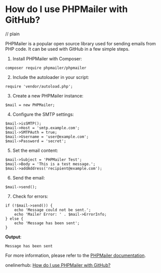 # How do I use PHPMailer with GitHub?
// plain

PHPMailer is a popular open source library used for sending emails from PHP code. It can be used with GitHub in a few simple steps.

1. Install PHPMailer with Composer:
```
composer require phpmailer/phpmailer
```

2. Include the autoloader in your script:
```
require 'vendor/autoload.php';
```

3. Create a new PHPMailer instance:
```
$mail = new PHPMailer;
```

4. Configure the SMTP settings:
```
$mail->isSMTP();
$mail->Host = 'smtp.example.com';
$mail->SMTPAuth = true;
$mail->Username = 'user@example.com';
$mail->Password = 'secret';
```

5. Set the email content:
```
$mail->Subject = 'PHPMailer Test';
$mail->Body = 'This is a test message.';
$mail->addAddress('recipient@example.com');
```

6. Send the email:
```
$mail->send();
```

7. Check for errors:
```
if (!$mail->send()) {
    echo 'Message could not be sent.';
    echo 'Mailer Error: ' . $mail->ErrorInfo;
} else {
    echo 'Message has been sent';
}
```

**Output**:
```
Message has been sent
```

For more information, please refer to the [PHPMailer documentation](https://github.com/PHPMailer/PHPMailer).

onelinerhub: [How do I use PHPMailer with GitHub?](https://onelinerhub.com/phpmailer/how-do-i-use-phpmailer-with-github)